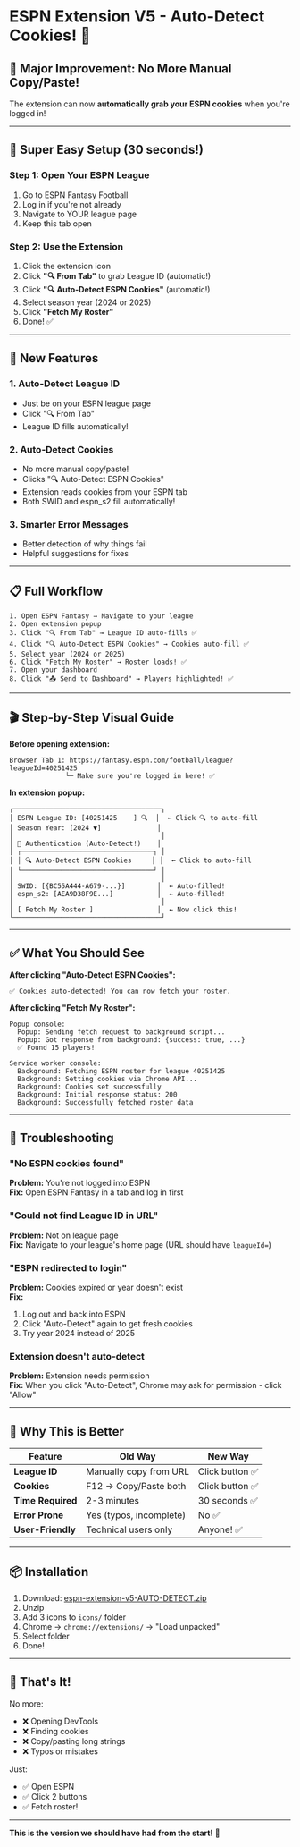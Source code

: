# ESPN Extension V5 - Auto-Detect Cookies! 🎉

## 🌟 Major Improvement: No More Manual Copy/Paste!

The extension can now **automatically grab your ESPN cookies** when you're logged in!

---

## 🚀 Super Easy Setup (30 seconds!)

### Step 1: Open Your ESPN League
1. Go to ESPN Fantasy Football
2. Log in if you're not already
3. Navigate to YOUR league page
4. Keep this tab open

### Step 2: Use the Extension
1. Click the extension icon
2. Click **"🔍 From Tab"** to grab League ID (automatic!)
3. Click **"🔍 Auto-Detect ESPN Cookies"** (automatic!)
4. Select season year (2024 or 2025)
5. Click **"Fetch My Roster"**
6. Done! ✅

---

## 🎯 New Features

### 1. Auto-Detect League ID
- Just be on your ESPN league page
- Click "🔍 From Tab"
- League ID fills automatically!

### 2. Auto-Detect Cookies
- No more manual copy/paste!
- Clicks "🔍 Auto-Detect ESPN Cookies"
- Extension reads cookies from your ESPN tab
- Both SWID and espn_s2 fill automatically!

### 3. Smarter Error Messages
- Better detection of why things fail
- Helpful suggestions for fixes

---

## 📋 Full Workflow

```
1. Open ESPN Fantasy → Navigate to your league
2. Open extension popup
3. Click "🔍 From Tab" → League ID auto-fills ✅
4. Click "🔍 Auto-Detect ESPN Cookies" → Cookies auto-fill ✅
5. Select year (2024 or 2025)
6. Click "Fetch My Roster" → Roster loads! ✅
7. Open your dashboard
8. Click "📤 Send to Dashboard" → Players highlighted! ✅
```

---

## 🎬 Step-by-Step Visual Guide

**Before opening extension:**
```
Browser Tab 1: https://fantasy.espn.com/football/league?leagueId=40251425
              └─ Make sure you're logged in here! ✅
```

**In extension popup:**
```
┌─────────────────────────────────────┐
│ ESPN League ID: [40251425    ] 🔍  │  ← Click 🔍 to auto-fill
│ Season Year: [2024 ▼]              │
│                                     │
│ 🔐 Authentication (Auto-Detect!)    │
│ ┌─────────────────────────────────┐ │
│ │ 🔍 Auto-Detect ESPN Cookies     │ │  ← Click to auto-fill
│ └─────────────────────────────────┘ │
│                                     │
│ SWID: [{BC55A444-A679-...}]        │  ← Auto-filled!
│ espn_s2: [AEA9D38F9E...]           │  ← Auto-filled!
│                                     │
│ [ Fetch My Roster ]                │  ← Now click this!
└─────────────────────────────────────┘
```

---

## ✅ What You Should See

**After clicking "Auto-Detect ESPN Cookies":**
```
✅ Cookies auto-detected! You can now fetch your roster.
```

**After clicking "Fetch My Roster":**
```
Popup console:
  Popup: Sending fetch request to background script...
  Popup: Got response from background: {success: true, ...}
  ✅ Found 15 players!

Service worker console:
  Background: Fetching ESPN roster for league 40251425
  Background: Setting cookies via Chrome API...
  Background: Cookies set successfully
  Background: Initial response status: 200
  Background: Successfully fetched roster data
```

---

## 🐛 Troubleshooting

### "No ESPN cookies found"
**Problem:** You're not logged into ESPN  
**Fix:** Open ESPN Fantasy in a tab and log in first

### "Could not find League ID in URL"
**Problem:** Not on league page  
**Fix:** Navigate to your league's home page (URL should have `leagueId=`)

### "ESPN redirected to login"
**Problem:** Cookies expired or year doesn't exist  
**Fix:** 
1. Log out and back into ESPN
2. Click "Auto-Detect" again to get fresh cookies
3. Try year 2024 instead of 2025

### Extension doesn't auto-detect
**Problem:** Extension needs permission  
**Fix:** When you click "Auto-Detect", Chrome may ask for permission - click "Allow"

---

## 🎯 Why This is Better

| Feature | Old Way | New Way |
|---------|---------|---------|
| **League ID** | Manually copy from URL | Click button ✅ |
| **Cookies** | F12 → Copy/Paste both | Click button ✅ |
| **Time Required** | 2-3 minutes | 30 seconds ✅ |
| **Error Prone** | Yes (typos, incomplete) | No ✅ |
| **User-Friendly** | Technical users only | Anyone! ✅ |

---

## 📦 Installation

1. Download: [espn-extension-v5-AUTO-DETECT.zip](#)
2. Unzip
3. Add 3 icons to `icons/` folder
4. Chrome → `chrome://extensions/` → "Load unpacked"
5. Select folder
6. Done!

---

## 🎉 That's It!

No more:
- ❌ Opening DevTools
- ❌ Finding cookies
- ❌ Copy/pasting long strings
- ❌ Typos or mistakes

Just:
- ✅ Open ESPN
- ✅ Click 2 buttons
- ✅ Fetch roster!

---

**This is the version we should have had from the start!** 🚀
